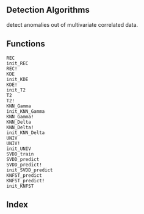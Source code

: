 ## Detection Algorithms

detect anomalies out of multivariate correlated data.

## Functions

```@docs
REC
init_REC
REC!
KDE
init_KDE
KDE!
init_T2
T2
T2!
KNN_Gamma
init_KNN_Gamma
KNN_Gamma!
KNN_Delta
KNN_Delta!
init_KNN_Delta
UNIV
UNIV!
init_UNIV
SVDD_train
SVDD_predict
SVDD_predict!
init_SVDD_predict
KNFST_predict
KNFST_predict!
init_KNFST    
```
  
## Index

```@index
```